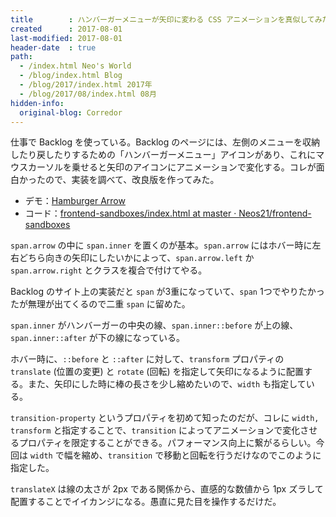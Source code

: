 ```yaml
---
title        : ハンバーガーメニューが矢印に変わる CSS アニメーションを真似してみた
created      : 2017-08-01
last-modified: 2017-08-01
header-date  : true
path:
  - /index.html Neo's World
  - /blog/index.html Blog
  - /blog/2017/index.html 2017年
  - /blog/2017/08/index.html 08月
hidden-info:
  original-blog: Corredor
---
```


仕事で Backlog を使っている。Backlog のページには、左側のメニューを収納したり戻したりするための「ハンバーガーメニュー」アイコンがあり、これにマウスカーソルを乗せると矢印のアイコンにアニメーションで変化する。コレが面白かったので、実装を調べて、改良版を作ってみた。

- デモ：[Hamburger Arrow](https://neos21.github.io/frontend-sandboxes/hamburger-arrow/index.html)
- コード：[frontend-sandboxes/index.html at master · Neos21/frontend-sandboxes](https://github.com/neos21/frontend-sandboxes/blob/master/hamburger-arrow/index.html)

`span.arrow` の中に `span.inner` を置くのが基本。`span.arrow` にはホバー時に左右どちら向きの矢印にしたいかによって、`span.arrow.left` か `span.arrow.right` とクラスを複合で付けてやる。

Backlog のサイト上の実装だと `span` が3重になっていて、`span` 1つでやりたかったが無理が出てくるので二重 `span` に留めた。

`span.inner` がハンバーガーの中央の線、`span.inner::before` が上の線、`span.inner::after` が下の線になっている。

ホバー時に、`::before` と `::after` に対して、`transform` プロパティの `translate` (位置の変更) と `rotate` (回転) を指定して矢印になるように配置する。また、矢印にした時に棒の長さを少し縮めたいので、`width` も指定している。

`transition-property` というプロパティを初めて知ったのだが、コレに `width, transform` と指定することで、`transition` によってアニメーションで変化させるプロパティを限定することができる。パフォーマンス向上に繋がるらしい。今回は `width` で幅を縮め、`transition` で移動と回転を行うだけなのでこのように指定した。

`translateX` は線の太さが 2px である関係から、直感的な数値から 1px ズラして配置することでイイカンジになる。愚直に見た目を操作するだけだ。
